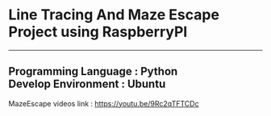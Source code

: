 # Line Tracing And Maze Escape Project using RaspberryPI
---
Programming Language : Python <br>
Develop Environment : Ubuntu
---

MazeEscape videos link : https://youtu.be/9Rc2qTFTCDc
